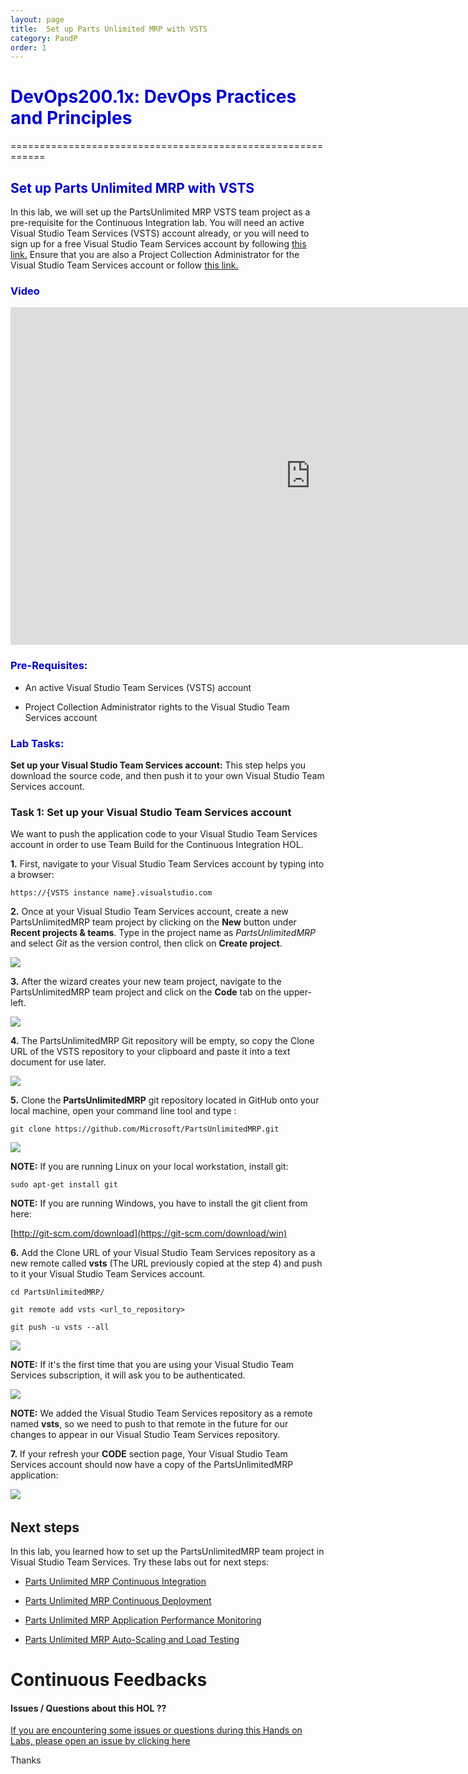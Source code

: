 ```yaml
---
layout: page
title:  Set up Parts Unlimited MRP with VSTS
category: PandP
order: 1
---
```


<h1><span style="color: #0000CD;">DevOps200.1x: DevOps Practices and Principles</span></h1>
============================================================

<h2><span style="color: #0000CD;">Set up Parts Unlimited MRP with VSTS </span></h2>



In this lab, we will set up the PartsUnlimited MRP VSTS team project as a pre-requisite for the Continuous Integration lab. You will need an active Visual Studio Team Services (VSTS) account already, or you will need to sign up for a free Visual Studio Team Services account by following [this link.](https://www.visualstudio.com/en-us/docs/setup-admin/team-services/sign-up-for-visual-studio-team-services) Ensure that you are also a Project Collection Administrator for the Visual Studio Team Services account or follow [this link.](https://www.visualstudio.com/en-us/docs/setup-admin/add-administrator-tfs) 

<h3><span style="color: #0000CD;"> Video </span></h3>

<iframe src="https://channel9.msdn.com/Series/Parts-Unlimited-MRP-Labs/Settting-up-Parts-Unlimited-MRP-with-Visual-Studio-Team-Services/player" width="960" height="540" allowFullScreen frameBorder="0"></iframe>

<h3><span style="color: #0000CD;">  Pre-Requisites:</span></h3>

-   An active Visual Studio Team Services (VSTS) account

-   Project Collection Administrator rights to the Visual Studio Team Services account

<h3><span style="color: #0000CD;"> Lab Tasks:</span></h3>

**Set up your Visual Studio Team Services account:** This step helps you download the source code, and then push it to your own Visual Studio Team Services account.

### Task 1: Set up your Visual Studio Team Services account

We want to push the application code to your Visual Studio Team Services account in
order to use Team Build for the Continuous Integration HOL.

**1.** First, navigate to your Visual Studio Team Services account by typing into a browser: 

    https://{VSTS instance name}.visualstudio.com

**2.** Once at your Visual Studio Team Services account, create a new PartsUnlimitedMRP team project by clicking on the **New** button under **Recent projects & teams**. Type in the project name as *PartsUnlimitedMRP* and select *Git* as the version control, then click on **Create project**.

![](<../assets/setuppumrpwithvsts-jan2018/create_team_project.png>)

**3.** After the wizard creates your new team project, navigate to the PartsUnlimitedMRP team project and click on the **Code** tab on the upper-left. 

![](<../assets/setuppumrpwithvsts-jan2018/navigate_to_code.png>)

**4.** The PartsUnlimitedMRP Git repository will be empty, so copy the Clone URL of the VSTS repository to your clipboard and paste it into a text document for use later. 

![](<../assets/setuppumrpwithvsts-jan2018/copy_vsts_repo_url.png>)

**5.** Clone the **PartsUnlimitedMRP** git repository located in GitHub onto your local machine, open your command line tool and type :

    git clone https://github.com/Microsoft/PartsUnlimitedMRP.git

![](<../assets/setuppumrpwithvsts-jan2018/clone_mrp.png>)

**NOTE:** If you are running Linux on your local workstation, install git:

    sudo apt-get install git
	
**NOTE:** If you are running Windows, you have to install the git client from here:

[http://git-scm.com/download](https://git-scm.com/download/win)

**6.** Add the Clone URL of your Visual Studio Team Services repository as a new remote called **vsts** (The URL previously copied at the step 4) and push to it
your Visual Studio Team Services account. 

	cd PartsUnlimitedMRP/

	git remote add vsts <url_to_repository>

	git push -u vsts --all
	
![](<../assets/setuppumrpwithvsts-jan2018/push_to_vsts.png>)

**NOTE:** If it's the first time that you are using your Visual Studio Team Services subscription, it will ask you to be authenticated.

![](<../assets/setuppumrpwithvsts-jan2018/vsts_auth.png>)

**NOTE:** We added the Visual Studio Team Services repository as a remote named **vsts**, so we need to
push to that remote in the future for our changes to appear in our Visual Studio Team Services
repository.

**7.** If your refresh your **CODE** section page, Your Visual Studio Team Services account should now have a copy of the PartsUnlimitedMRP
application:

![](<../assets/setuppumrpwithvsts-jan2018/mrp_in_vsts.png>)
 

Next steps
----------

In this lab, you learned how to set up the PartsUnlimitedMRP team project in Visual Studio Team Services. Try these labs out for next steps:

-   [Parts Unlimited MRP Continuous Integration](https://github.com/Microsoft/PartsUnlimitedMRP/tree/master/docs/HOL_Continuous-Integration)

-   [Parts Unlimited MRP Continuous Deployment](https://github.com/Microsoft/PartsUnlimitedMRP/tree/master/docs/HOL_Continuous-Deployment)

-   [Parts Unlimited MRP Application Performance Monitoring](https://github.com/Microsoft/PartsUnlimitedMRP/tree/master/docs/HOL_Application-Performance-Monitoring)

-	[Parts Unlimited MRP Auto-Scaling and Load Testing](https://github.com/Microsoft/PartsUnlimitedMRP/tree/master/docs/HOL_Autoscaling-Load-Testing)

# Continuous Feedbacks

#### Issues / Questions about this HOL ??

[If you are encountering some issues or questions during this Hands on Labs, please open an issue by clicking here](https://github.com/Microsoft/PartsUnlimitedMRP/issues)

Thanks

